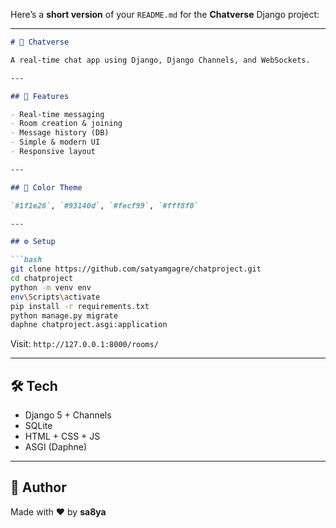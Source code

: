 Here’s a **short version** of your `README.md` for the **Chatverse** Django project:

---

````markdown
# 💬 Chatverse

A real-time chat app using Django, Django Channels, and WebSockets.

---

## 🚀 Features

- Real-time messaging
- Room creation & joining
- Message history (DB)
- Simple & modern UI
- Responsive layout

---

## 🎨 Color Theme

`#1f1e26`, `#93140d`, `#fecf99`, `#fff8f0`

---

## ⚙️ Setup

```bash
git clone https://github.com/satyamgagre/chatproject.git
cd chatproject
python -m venv env
env\Scripts\activate
pip install -r requirements.txt
python manage.py migrate
daphne chatproject.asgi:application
````

Visit: `http://127.0.0.1:8000/rooms/`

---

## 🛠 Tech

* Django 5 + Channels
* SQLite
* HTML + CSS + JS
* ASGI (Daphne)

---

## 📌 Author

Made with ❤️ by **sa8ya**

```


